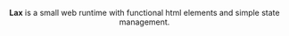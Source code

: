<div align="center" style="font:">

  __Lax__ is a small web runtime with functional html elements and simple state management.
</div>
